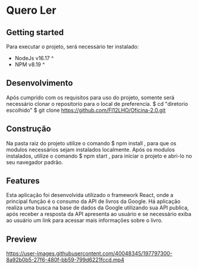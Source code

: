 # Quero Ler

## Getting started

Para executar o projeto, será necessário ter instalado:
- NodeJs v16.17 ^
- NPM v8.19 ^

## Desenvolvimento

Após cumprido com os requisitos para uso do projeto, somente será necessário clonar o repositorio para o local de preferencia.
$ cd "diretorio escolhido"
$ git clone https://github.com/FI12LHO/Oficina-2.0.git

## Construção

Na pasta raiz do projeto utilize o comando $ npm install , para que os modulos necessários sejam instalados localmente.
Após os modulos instalados, utilize o comando $ npm start , para iniciar o projeto e abri-lo no seu navegador padrão.

## Features

  Esta aplicação foi desenvolvida utilizado o framework React, onde a principal função é o consumo da API de livros da Google. Há aplicação realiza uma busca na base de dados da Google utilizando sua API publica, após receber a resposta da API apresenta ao usuário e se necessário exiba ao usuário um link para acessar mais informações sobre o livro.

## Preview
https://user-images.githubusercontent.com/40048345/197797300-8a92b0b5-27f6-480f-bb59-799d6221fccd.mp4
